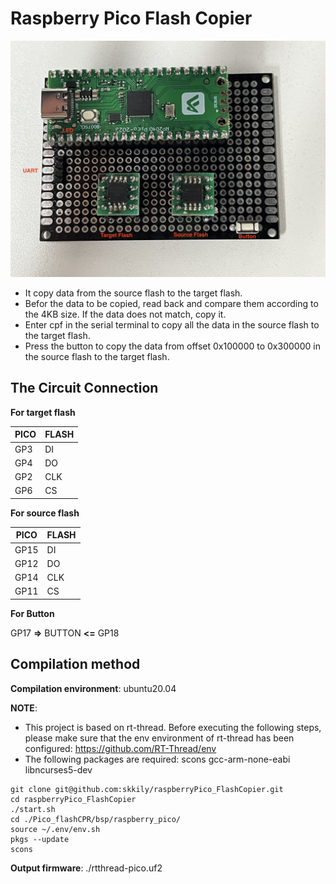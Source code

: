 # Raspberry Pico Flash Copier

![IMG_8604](raspberryPico_flashCopier.assets/IMG_8604-6208718.jpeg)

* It copy data from the source flash to the target flash.
* Befor the data to be copied, read back and compare them according to the 4KB size. If the data does not match, copy it.
* Enter cpf in the serial terminal to copy all the data in the source flash to the target flash.
* Press the button to copy the data from offset 0x100000 to 0x300000 in the source flash to the target flash.

## The Circuit Connection

**For target flash**

| PICO | FLASH |
| ---- | ----- |
| GP3  | DI    |
| GP4  | DO    |
| GP2  | CLK   |
| GP6  | CS    |

**For source flash**

| PICO | FLASH |
| ---- | ----- |
| GP15 | DI    |
| GP12 | DO    |
| GP14 | CLK   |
| GP11 | CS    |

**For Button**

GP17 **=>** BUTTON **<=** GP18

## Compilation method

**Compilation environment**: ubuntu20.04

**NOTE**: 

* This project is based on rt-thread. Before executing the following steps, please make sure that the env environment of rt-thread has been configured: https://github.com/RT-Thread/env
* The following packages are required: scons gcc-arm-none-eabi libncurses5-dev

```shell
git clone git@github.com:skkily/raspberryPico_FlashCopier.git
cd raspberryPico_FlashCopier
./start.sh
cd ./Pico_flashCPR/bsp/raspberry_pico/
source ~/.env/env.sh
pkgs --update
scons
```

**Output firmware**: ./rtthread-pico.uf2
